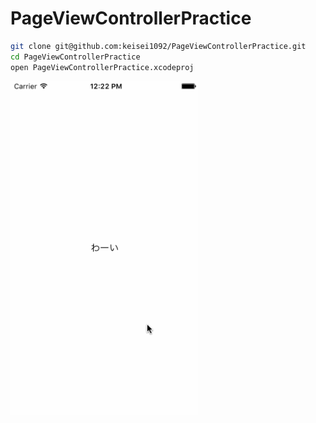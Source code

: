 PageViewControllerPractice
==========================

```bash
git clone git@github.com:keisei1092/PageViewControllerPractice.git
cd PageViewControllerPractice
open PageViewControllerPractice.xcodeproj
```

<img src="./sample.gif" width="300" />
